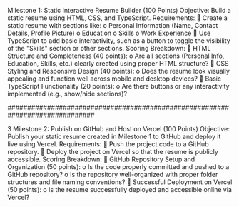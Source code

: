 Milestone 1: Static Interactive Resume Builder (100 Points)
Objective:
Build a static resume using HTML, CSS, and TypeScript.
Requirements:
 Create a static resume with sections like:
o Personal Information (Name, Contact Details, Profile Picture)
o Education
o Skills
o Work Experience
 Use TypeScript to add basic interactivity, such as a button to toggle the visibility of the
"Skills" section or other sections.
Scoring Breakdown:
 HTML Structure and Completeness (40 points):
o Are all sections (Personal Info, Education, Skills, etc.) clearly created using proper
HTML structure?
 CSS Styling and Responsive Design (40 points):
o Does the resume look visually appealing and function well across mobile and
desktop devices?
 Basic TypeScript Functionality (20 points):
o Are there buttons or any interactivity implemented (e.g., show/hide sections)?

##############################################################################

3
Milestone 2: Publish on GitHub and Host on Vercel (100 Points)
Objective:
Publish your static resume created in Milestone 1 to GitHub and deploy it live using Vercel.
Requirements:
 Push the project code to a GitHub repository.
 Deploy the project on Vercel so that the resume is publicly accessible.
Scoring Breakdown:
 GitHub Repository Setup and Organization (50 points):
o Is the code properly committed and pushed to a GitHub repository?
o Is the repository well-organized with proper folder structures and file naming
conventions?
 Successful Deployment on Vercel (50 points):
o Is the resume successfully deployed and accessible online via Vercel?
